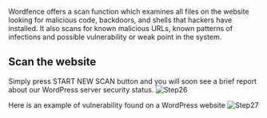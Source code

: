Wordfence offers a scan function which examines all files on the website looking for malicious code, backdoors, and shells that hackers have installed. It also scans for known malicious URLs, known patterns of infections and possible vulnerability or weak point in the system.

## Scan the website

Simply press START NEW SCAN button and you will soon see a brief report about our WordPress server security status.
![Step26](./assets/26.PNG)

Here is an example of vulnerability found on a WordPress website
![Step27](./assets/27.PNG)
